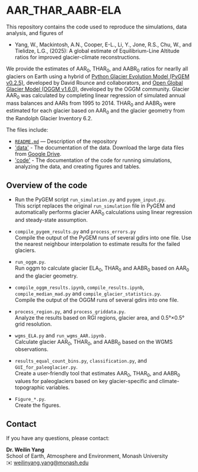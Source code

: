 # AAR_THAR_AABR-ELA
This repository contains the code used to reproduce the simulations, data analysis, and figures of
- Yang, W., Mackintosh, A.N., Cooper, E-L., Li, Y., Jone, R.S., Chu, W., and Tielidze, L.G., (2025): A global estimate of Equilibrium-Line Altitude ratios for improved glacier-climate reconstructions.

We provide the estimates of AAR<sub>0</sub>, THAR<sub>0</sub>, and AABR<sub>0</sub> ratios for nearlly all glaciers on Earth using a hybrid of [Python Glacier Evolution Model (PyGEM v0.2.5)](https://github.com/PyGEM-Community/PyGEM/releases/tag/v0.2.0), developed by David Rounce and collaborators, and [Open Global Glacier Model (OGGM v1.6.0)](https://github.com/OGGM/oggm/releases/tag/v1.6.0), developed by the OGGM community. Glacier AAR<sub>0</sub> was calculated by completing linear regression of simulated annual mass balances and AARs from 1995 to 2014. THAR<sub>0</sub> and AABR<sub>0</sub> were estimated for each glacier based on AAR<sub>0</sub> and the glacier geometry from the Randolph Glacier Inventory 6.2.

The files include:
- [`README.md`](README.md) — Description of the repository
- ['data'](data) - The documentation of the data. Download the large data files from [Google Drive](https://drive.google.com/drive/folders/1S8amtzRIEJkixYB_J5qbf-9YW0iHRWg2?usp=sharing).
- ['code'](code) - The documentation of the code for running simulations, analyzing the data, and creating figures and tables.

## Overview of the code
- Run the PyGEM script `run_simulation.py` and `pygem_input.py`. <br>
  This script replaces the original `run_simulation` file in PyGEM and automatically performs glacier AAR<sub>0</sub> calculations using linear regression and steady-state assumption.

- `compile_pygem_results.py` and `process_errors.py` <br>
  Compile the output of the PyGEM runs of several gdirs into one file. Use the nearest neighbour interpolation to estimate results for the failed glaciers.
  
- `run_oggm.py`. <br>
  Run oggm to calculate glacier ELA<sub>0</sub>, THAR<sub>0</sub> and AABR<sub>0</sub> based on AAR<sub>0</sub> and the glacier geometry.

- `compile_oggm_results.ipynb`, `compile_results.ipynb`, `compile_median_mad.py` and `compile_glacier_statistics.py`. <br>
  Compile the output of the OGGM runs of several gdirs into one file.
  
- `process_region.py`, and `process_griddata.py`. <br>
  Analyze the results based on RGI regions, glacier area, and 0.5°×0.5° grid resolution.

- `wgms_ELA.py` and `run_wgms_AAR.ipynb.` <br>
  Calculate glacier AAR<sub>0</sub>, THAR<sub>0</sub>, and AABR<sub>0</sub> based on the WGMS observations.

- `results_equal_count_bins.py`, `classification.py`, and `GUI_for_paleoglacier.py`. <br>
  Create a user-friendly tool that estimates AAR<sub>0</sub>, THAR<sub>0</sub>, and AABR<sub>0</sub> values for paleoglaciers based on key glacier-specific and climate-topographic variables.

- `Figure_*.py`. <br>
  Create the figures.

## Contact

If you have any questions, please contact:

**Dr. Weilin Yang**  
School of Earth, Atmosphere and Environment, Monash University  <br>
✉️ weilinyang.yang@monash.edu
